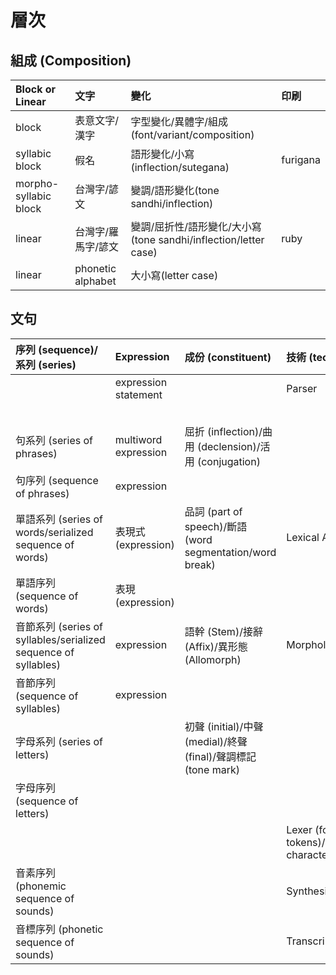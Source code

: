 # 層次

## 組成 (Composition)

| Block or Linear | 文字 | 變化 | 印刷 |
| :--- | :--- | :--- | :--- |
| block | 表意文字/漢字 | 字型變化/異體字/組成(font/variant/composition) | |
| syllabic block | 假名 | 語形變化/小寫(inflection/sutegana) | furigana |
| morpho-syllabic block | 台灣字/諺文 | 變調/語形變化(tone sandhi/inflection) | |
| linear | 台灣字/羅馬字/諺文 | 變調/屈折性/語形變化/大小寫(tone sandhi/inflection/letter case) | ruby |
| linear | phonetic alphabet | 大小寫(letter case) | |

## 文句

| 序列 (sequence)/系列 (series) | Expression | 成份 (constituent) | 技術 (technology) | 自然語言 | 標記 |
| :--- | :--- | :--- | :--- | :--- | :--- |
| | expression statement | | Parser | 文 (sentence) | |
|  | | | | 節 (clause) | |
| 句系列 (series of phrases) | multiword expression | 屈折 (inflection)/曲用 (declension)/活用 (conjugation) | | 句 (phrase)/phraseme | |
| 句序列 (sequence of phrases) | expression | | | | |
| 單語系列 (series of words/serialized sequence of words) | 表現式 (expression) | 品詞 (part of speech)/斷語 (word segmentation/word break) | Lexical Analyzer | 字 (word)/語彙素 (lexeme) | |
| 單語序列 (sequence of words) | 表現 (expression) | | | | |
| 音節系列 (series of syllables/serialized sequence of syllables) | expression | 語幹 (Stem)/接辭 (Affix)/異形態 (Allomorph) | Morphological Analyzer | 音節 (syllable)/語形態素 (morpheme) | |
| 音節序列 (sequence of syllables) | expression |  | | | |
| 字母系列 (series of letters) | | 初聲 (initial)/中聲 (medial)/終聲 (final)/聲調標記 (tone mark) |  | 字母 (letter)/書記素 (grapheme) | |
| 字母序列 (sequence of letters) | | | | | angle brackets &lt;&gt; |
| | | | Lexer (for tokens)/Scanner (for characters) | | |
| 音素序列 (phonemic sequence of sounds) | | | Synthesizer/Recognizer | 音素 (phoneme) | slashes // |
| 音標序列 (phonetic sequence of sounds) | | | Transcriber | 音標 (phonetic alphabet) | square brackets [] |
